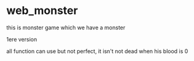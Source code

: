 # web_monster

this is monster game which we have a monster


1ere version

all function can use but not perfect, it isn't not dead when his blood is 0
